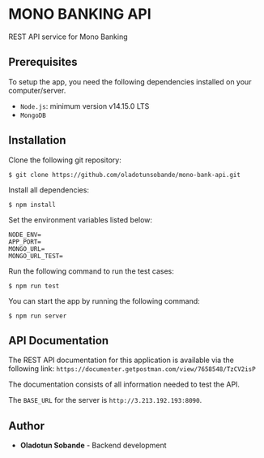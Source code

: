 # MONO BANKING API

REST API service for Mono Banking

## Prerequisites

To setup the app, you need the following dependencies installed on your computer/server.

- `Node.js`: minimum version v14.15.0 LTS
- `MongoDB`

## Installation

Clone the following git repository:

```
$ git clone https://github.com/oladotunsobande/mono-bank-api.git
```

Install all dependencies:
```
$ npm install
```

Set the environment variables listed below:
```
NODE_ENV=
APP_PORT=
MONGO_URL=
MONGO_URL_TEST=
```

Run the following command to run the test cases:
```
$ npm run test
```

You can start the app by running the following command:
```
$ npm run server
```

## API Documentation

The REST API documentation for this application is available via the following link:
`https://documenter.getpostman.com/view/7658548/TzCV2isP`

The documentation consists of all information needed to test the API.

The `BASE_URL` for the server is `http://3.213.192.193:8090`.

## Author

* **Oladotun Sobande** - Backend development